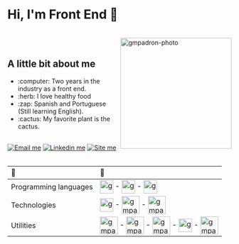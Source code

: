 # Hi, I'm Front End :100:
</br>
<img align="right" alt="gmpadron-photo" height="250" src="https://lh3.googleusercontent.com/a-/AFdZucqYlcgLuqUU2fn3qIZ3s8mORYgK1ziNKJ-wQOuRag=s250">
</br>
<h2>A little bit about me</h2>
<ul>
<li>:computer: Two years in the industry as a front end.</li>
<li>:herb: I love healthy food</li>
<li>:zap: Spanish and Portuguese (Still learning English).</li>
<li>:cactus: My favorite plant is the cactus.</li>
</ul>
</br>
<div align="left">
    <a target="_blank" href="mailto:gm.padron@outlook.com"><img src="https://img.shields.io/badge/gm.padron@outlook.com-0078D4?style=for-the-badge&logo=microsoft-outlook&logoColor=white" alt="Email me"></a>
    <a target="_blank" href="https://www.linkedin.com/in/gmpadron/"><img src="https://img.shields.io/badge/LinkedIn-0077B5?style=for-the-badge&logo=linkedin&logoColor=white" alt="Linkedin me"></a>
    <a target="_blank" href="https://gmpadron.com/"><img src="https://img.shields.io/badge/website-000000?style=for-the-badge&logo=About.me&logoColor=white" alt="Site me"></a>
</div>
</br>
<div align="center">

:arrow_down_small:   | :arrow_down_small:
:--------- | :------
Programming languages | <img align="center" alt="gmpadron-Js" height="30" src="https://cdn.jsdelivr.net/gh/devicons/devicon/icons/javascript/javascript-original.svg"><span> - </span><img align="center" alt="gmpadron-HTML" height="30" src="https://cdn.jsdelivr.net/gh/devicons/devicon/icons/html5/html5-original.svg"><span> - </span><img align="center" alt="gmpadron-CSS" height="30" src="https://cdn.jsdelivr.net/gh/devicons/devicon/icons/css3/css3-original.svg">
Technologies | <img align="center" alt="gmpadron-Vtex" height="30" src="https://vtex.com/wp-content/themes/VTEXTheme/v2/images/base/vtex.svg"><span> - </span><img align="center" alt="gmpadron-Git" height="40" src="https://cdn.jsdelivr.net/gh/devicons/devicon/icons/git/git-original.svg"><span> - </span><img align="center" alt="gmpadron-GitHub" height="40" src="https://cdn.jsdelivr.net/gh/devicons/devicon/icons/github/github-original.svg">
Utilities | <img align="center" alt="gmpadron-Jquery" height="40" src="https://cdn.jsdelivr.net/gh/devicons/devicon/icons/jquery/jquery-original.svg"><span> - </span><img align="center" alt="gmpadron-VSCode" height="40" src="https://cdn.jsdelivr.net/gh/devicons/devicon/icons/vscode/vscode-original.svg"><span> - </span><img align="center" alt="gmpadron-Atom" height="40" src="https://cdn.jsdelivr.net/gh/devicons/devicon/icons/atom/atom-original.svg"><span> - </span><img align="center" alt="gmpadron-Trello" height="30" src="https://cdn.jsdelivr.net/gh/devicons/devicon/icons/trello/trello-plain.svg"><span> - </span><img align="center" alt="gmpadron-Slack" height="40" src="https://cdn.jsdelivr.net/gh/devicons/devicon/icons/slack/slack-original.svg">
      
</div>
</br>
<!-- <div align="left">
  <img height="140em" src="https://github-readme-stats.vercel.app/api?username=gmpadron&show_icons=true&theme=vision-friendly-dark&include_all_commits=true&count_private=true"/>
  <img height="192em" src="https://github-readme-stats.vercel.app/api/top-langs/?username=gmpadron&layout=compact&langs_count=7&theme=vision-friendly-dark"/>
</div> -->
